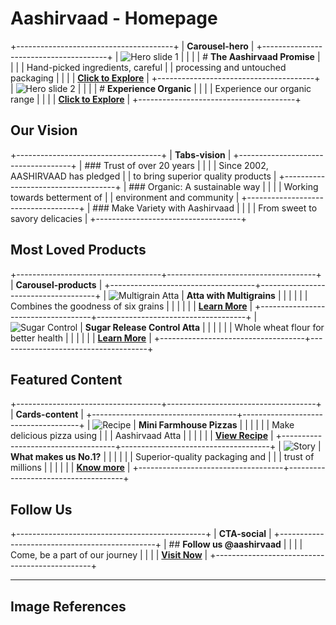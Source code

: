 # Aashirvaad - Homepage

+---------------------------------------+
| **Carousel-hero**                     |
+---------------------------------------+
| ![Hero slide 1][image0]               |
|                                       |
| # **The Aashirvaad Promise**          |
|                                       |
| Hand-picked ingredients, careful      |
| processing and untouched packaging    |
|                                       |
| **[Click to Explore](/products)**     |
+---------------------------------------+
| ![Hero slide 2][image1]               |
|                                       |
| # **Experience Organic**              |
|                                       |
| Experience our organic range          |
|                                       |
| **[Click to Explore](/organic)**      |
+---------------------------------------+

## Our Vision

+------------------------------------+
| **Tabs-vision**                    |
+------------------------------------+
| ### Trust of over 20 years         |
|                                    |
| Since 2002, AASHIRVAAD has pledged |
| to bring superior quality products |
+------------------------------------+
| ### Organic: A sustainable way     |
|                                    |
| Working towards betterment of      |
| environment and community          |
+------------------------------------+
| ### Make Variety with Aashirvaad   |
|                                    |
| From sweet to savory delicacies    |
+------------------------------------+

## Most Loved Products

+------------------------------------+-------------------------------------+
| **Carousel-products**                                                   |
+------------------------------------+-------------------------------------+
| ![Multigrain Atta][image2]         | **Atta with Multigrains**           |
|                                    |                                     |
|                                    | Combines the goodness of six grains |
|                                    |                                     |
|                                    | **[Learn More](/products/...)**     |
+------------------------------------+-------------------------------------+
| ![Sugar Control][image3]           | **Sugar Release Control Atta**      |
|                                    |                                     |
|                                    | Whole wheat flour for better health |
|                                    |                                     |
|                                    | **[Learn More](/products/...)**     |
+------------------------------------+-------------------------------------+

## Featured Content

+------------------------------------+-------------------------------------+
| **Cards-content**                                                       |
+------------------------------------+-------------------------------------+
| ![Recipe][image4]                  | **Mini Farmhouse Pizzas**           |
|                                    |                                     |
|                                    | Make delicious pizza using          |
|                                    | Aashirvaad Atta                     |
|                                    |                                     |
|                                    | **[View Recipe](/recipe/pizza)**    |
+------------------------------------+-------------------------------------+
| ![Story][image5]                   | **What makes us No.1?**             |
|                                    |                                     |
|                                    | Superior-quality packaging and      |
|                                    | trust of millions                   |
|                                    |                                     |
|                                    | **[Know more](/our-story)**         |
+------------------------------------+-------------------------------------+

## Follow Us

+-----------------------------------------------+
| **CTA-social**                                |
+-----------------------------------------------+
| ## **Follow us @aashirvaad**                  |
|                                               |
| Come, be a part of our journey                |
|                                               |
| **[Visit Now](https://instagram.com/...)**    |
+-----------------------------------------------+

---

## Image References

[image0]: https://aashirvaad.com/content/dam/aashirvaad/hero-slide-1.jpg
[image1]: https://aashirvaad.com/content/dam/aashirvaad/hero-slide-2.jpg
[image2]: https://aashirvaad.com/content/dam/aashirvaad/products/multigrain.jpg
[image3]: https://aashirvaad.com/content/dam/aashirvaad/products/sugar-control.jpg
[image4]: https://aashirvaad.com/content/dam/aashirvaad/recipes/pizza.jpg
[image5]: https://aashirvaad.com/content/dam/aashirvaad/story-image.jpg
